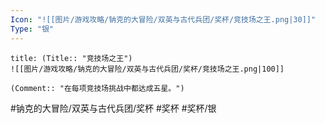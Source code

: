 ```yaml
---
Icon: "![[图片/游戏攻略/钠克的大冒险/双英与古代兵团/奖杯/竞技场之王.png|30]]"
Type: "银"
---
```

```ad-common-silver-trophy
title: (Title:: "竞技场之王")
![[图片/游戏攻略/钠克的大冒险/双英与古代兵团/奖杯/竞技场之王.png|100]]

(Comment:: "在每项竞技场挑战中都达成五星。")
```

#钠克的大冒险/双英与古代兵团/奖杯 #奖杯 #奖杯/银
